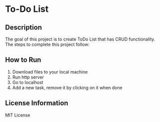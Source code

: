# To-Do List

## Description

The goal of this project is to create ToDo List that has CRUD functionality. The steps to complete this project follow:

## How to Run

1. Download files to your local machine
2. Run http server
3. Go to localhost
4. Add a new task, remove it by clicking on it when done

## License Information

MIT License
